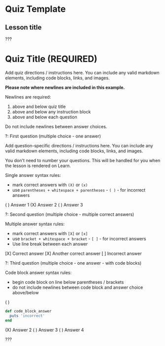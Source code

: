 # Quiz Template

## Lesson title

???

# Quiz Title (REQUIRED)

Add quiz directions / instructions here. You can include any valid markdown elements, including code blocks, links, and images.

**Please note where newlines are included in this example.**

Newlines are required:
  1. above and below quiz title
  2. above and below any instruction block
  3. above and below each question

Do not include newlines between answer choices.

?: First question (multiple choice - one answer)

Add question-specific directions / instructions here. You can include any valid markdown elements, including code blocks, links, and images.

You don't need to number your questions. This will be handled for you when the lesson is rendered on Learn.

Single answer syntax rules:
  - mark correct answers with `(X)` or `(x)`
  - use `parentheses + whitespace + parentheses` - `( )` - for incorrect answers

( ) Answer 1
(X) Answer 2
( ) Answer 3

?: Second question (multiple choice - multiple correct answers)

Multiple answer syntax rules:
  - mark correct answers with `[X]` or `[x]`
  - use `bracket + whitespace + bracket` - `[ ]` - for incorrect answers
  - Use line break between each answer

[X] Correct answer
[X] Another correct answer
[ ] Incorrect answer

?: Third question (multiple choice - one answer - with code blocks)

Code block answer syntax rules:
  - begin code block on line below parentheses / brackets
  - do not include newlines between code block and answer choice above/below

( )
```ruby
def code_block_answer
  puts 'incorrect'
end
```
(X) Answer 2
( ) Answer 3
( ) Answer 4

???
